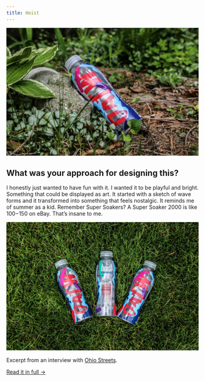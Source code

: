 ```yaml
---
title: Hoist
---
```


<img src="hoist-2.jpg" alt="Hoist x OATW Bottle" title="Hoist x OATW Bottle" class="work-photo">

## What was your approach for designing this?

I honestly just wanted to have fun with it. I wanted it to be playful and bright. Something that could be displayed as art. It started with a sketch of wave forms and it transformed into something that feels nostalgic. It reminds me of summer as a kid. Remember Super Soakers? A Super Soaker 2000 is like $100-$150 on eBay. That’s insane to me.

<img src="hoist-1.jpg" alt="Hoist x OATW Bottle" title="Hoist x OATW Bottle" class="work-photo">

Excerpt from an interview with <a href="http://ohio-streets.com/2015/07/09/meet-the-designer-behind-hoist-and-oatws-collaboration-lauren-dorman-2/" alt="Lauren Dorman's Interview with Ohio Streets">Ohio Streets</a>. 

<a href="http://ohio-streets.com/2015/07/09/meet-the-designer-behind-hoist-and-oatws-collaboration-lauren-dorman-2/" alt="Lauren Dorman's Interview with Ohio Streets" class="btn btn--default">Read it in full &#8594;</a>
